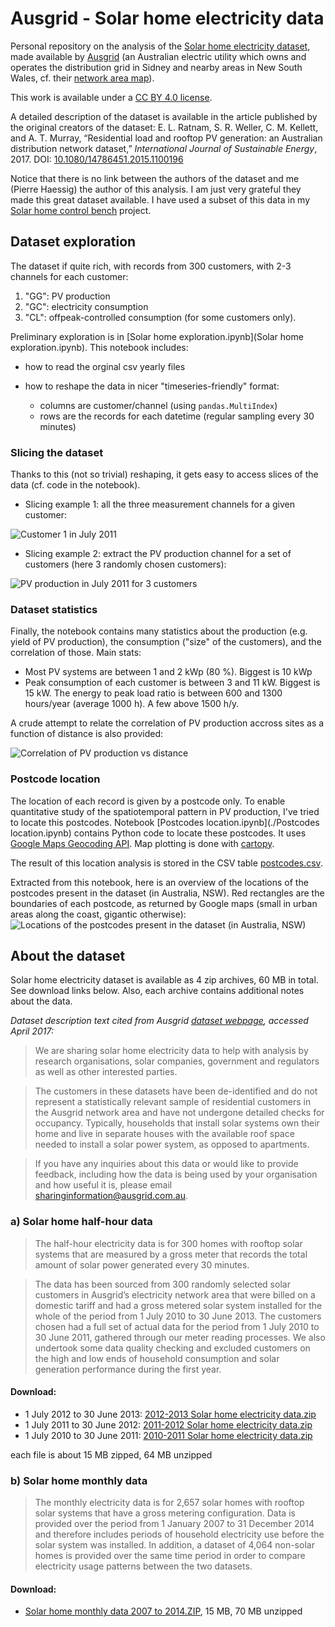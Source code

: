 # Ausgrid - Solar home electricity data

Personal repository on the analysis of the [Solar home electricity dataset](https://www.ausgrid.com.au/Industry/Our-Research/Data-to-share/Solar-home-electricity-data),
made available by [Ausgrid](http://www.ausgrid.com.au/)
(an Australian electric utility which owns and operates the distribution grid
in Sidney and nearby areas in New South Wales, cf. their [network area map](https://www.ausgrid.com.au/network_area)).

This work is available under a [CC BY 4.0 license](LICENSE).

A detailed description of the dataset is available in the article published by the original creators of the dataset:
E. L. Ratnam, S. R. Weller, C. M. Kellett, and A. T. Murray, “Residential load and rooftop PV generation: an Australian distribution network dataset,” *International Journal of Sustainable Energy*, 2017. DOI: [10.1080/14786451.2015.1100196](https://doi.org/10.1080/14786451.2015.1100196)

Notice that there is no link between the authors of the dataset and me (Pierre Haessig) the author of this analysis. I am just very grateful they made this great dataset available. I have used a subset of this data in my [Solar home control bench](https://github.com/pierre-haessig/solarhome-control-bench/) project.

## Dataset exploration

The dataset if quite rich, with records from 300 customers, with 2-3 channels for each customer:

1. "GG": PV production
2. "GC": electricity consumption
3. "CL": offpeak-controlled consumption (for some customers only).

Preliminary exploration is in [Solar home exploration.ipynb](Solar home exploration.ipynb). This notebook includes:

* how to read the orginal csv yearly files
* how to reshape the data in nicer "timeseries-friendly" format:

  * columns are customer/channel (using `pandas.MultiIndex`)
  * rows are the records for each datetime (regular sampling every 30 minutes)


### Slicing the dataset

Thanks to this (not so trivial) reshaping, it gets easy to access slices of the data (cf. code in the notebook).

* Slicing example 1: all the three measurement channels for a given customer:

![Customer 1 in July 2011](./Customer%201%202011-07%2001-03.png)

* Slicing example 2: extract the PV production channel for a set of customers (here 3 randomly chosen customers):

![PV production in July 2011 for 3 customers](./PV%20production%202011-07%2001-03.png)


### Dataset statistics

Finally, the notebook contains many statistics about the production (e.g. yield of PV production), the consumption ("size" of the customers), and the correlation of those. Main stats:

* Most PV systems are between 1 and 2 kWp (80 %). Biggest is 10 kWp
* Peak consumption of each customer is between 3 and 11 kW. Biggest is 15 kW. The energy to peak load ratio is between 600 and 1300 hours/year (average 1000 h). A few above 1500 h/y.

A crude attempt to relate the correlation of PV production accross sites as a function of distance is also provided:


![Correlation of PV production vs distance](./PV%20corr%20distance.png)


### Postcode location

The location of each record is given by a postcode only.
To enable quantitative study of the spatiotemporal pattern in PV production,
I've tried to locate this postcodes.
Notebook [Postcodes location.ipynb](./Postcodes location.ipynb) contains
Python code to locate these postcodes.
It uses [Google Maps Geocoding API](https://developers.google.com/maps/documentation/geocoding/start).
Map plotting is done with [cartopy](http://scitools.org.uk/cartopy/).

The result of this location analysis is stored in the CSV table [postcodes.csv](postcodes/postcodes.csv).

Extracted from this notebook, here is an overview of the locations of the postcodes present in the dataset (in Australia, NSW).
Red rectangles are the boundaries of each postcode, as returned by Google maps
(small in urban areas along the coast, gigantic otherwise):
![Locations of the postcodes present in the dataset (in Australia, NSW)](./postcodes/postcode_bounds.png)

## About the dataset

Solar home electricity dataset is available as 4 zip archives, 60 MB in total.
See download links below.
Also, each archive contains additional notes about the data.

*Dataset description text cited from Ausgrid [dataset webpage](https://www.ausgrid.com.au/Industry/Our-Research/Data-to-share/Solar-home-electricity-data),
accessed April 2017:*

> We are sharing solar home electricity data to help with analysis by
> research organisations, solar companies, government and regulators as
> well as other interested parties.

> The customers in these datasets have been de-identified and do not
> represent a statistically relevant sample of residential customers in
> the Ausgrid network area and have not undergone detailed checks for
> occupancy. Typically, households that install solar systems own their
> home and live in separate houses with the available roof space needed to
> install a solar power system, as opposed to apartments.

> If you have any inquiries about this data or would like to provide
> feedback, including how the data is being used by your organisation and
> how useful it is, please email
> [sharinginformation@ausgrid.com.au](mailto:sharinginformation@ausgrid.com.au).

### a) Solar home half-hour data

> The half-hour electricity data is for 300 homes with rooftop solar
> systems that are measured by a gross meter that records the total amount
> of solar power generated every 30 minutes.

> The data has been sourced from 300 randomly selected solar customers in
> Ausgrid’s electricity network area that were billed on a domestic tariff
> and had a gross metered solar system installed for the whole of the
> period from 1 July 2010 to 30 June 2013. The customers chosen had a full
> set of actual data for the period from 1 July 2010 to 30 June 2011,
> gathered through our meter reading processes. We also undertook some
> data quality checking and excluded customers on the high and low ends of
> household consumption and solar generation performance during the first
> year.

#### Download:

* 1 July 2012 to 30 June 2013:
  [2012-2013 Solar home electricity data.zip](https://www.ausgrid.com.au/-/media/Documents/Data-to-share/Solar-home-electricity-data/Solar-home-half-hour-data---1-July-2012-to-30-June-2013.zip)
* 1 July 2011 to 30 June 2012:
  [2011-2012 Solar home electricity data.zip](https://www.ausgrid.com.au/-/media/Documents/Data-to-share/Solar-home-electricity-data/Solar-home-half-hour-data---1-July-2011-to-30-June-2012.zip)
* 1 July 2010 to 30 June 2011:
  [2010-2011 Solar home electricity data.zip](https://www.ausgrid.com.au/-/media/Documents/Data-to-share/Solar-home-electricity-data/Solar-home-half-hour-data---1-July-2010-to-30-June-2011.zip)

each file is about 15 MB zipped, 64 MB unzipped

### b) Solar home monthly data

> The monthly electricity data is for 2,657 solar homes with rooftop solar
> systems that have a gross metering configuration. Data is provided over
> the period from 1 January 2007 to 31 December 2014 and therefore
> includes periods of household electricity use before the solar system
> was installed. In addition, a dataset of 4,064 non-solar homes is
> provided over the same time period in order to compare electricity usage
> patterns between the two datasets.

#### Download:

* [Solar home monthly data  2007 to 2014.ZIP](https://www.ausgrid.com.au/-/media/Documents/Data-to-share/Solar-home-electricity-data/Solar-home-monthly-data--2007-to-2014.ZIP), 15 MB, 70 MB unzipped

